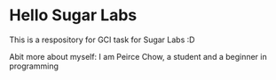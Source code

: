 # Hello Sugar Labs
This is a respository for GCI task for Sugar Labs :D

Abit more about myself:
I am Peirce Chow, a student and a beginner in programming
